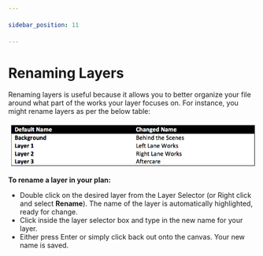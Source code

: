 ```yaml
---

sidebar_position: 11

---
```

# Renaming Layers

Renaming layers is useful because it allows you to better organize your file around what part of the works your layer focuses on. For instance, you might rename layers as per the below table:

![Renaming_Layer_Examples](./assets/Renaming_Layer_Examples.png)

**To rename a layer in your plan:**

- Double click on the desired layer from the Layer Selector (or Right click and select **Rename**). The name of the layer is automatically highlighted, ready for change.
- Click inside the layer selector box and type in the new name for your layer.
- Either press Enter or simply click back out onto the canvas. Your new name is saved.

